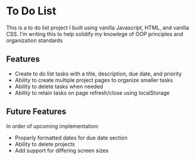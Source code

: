 # To Do List
This is a to do list project I built using vanilla Javascript, HTML, and vanilla CSS. I'm writing this to help solidify my knowlege of OOP principles and organization standards

## Features
* Create to do list tasks with a title, description, due date, and priority
* Ability to create multiple project pages to organize smaller tasks
* Ability to delete tasks when needed
* Ability to retain tasks on page refresh/close using localStorage

## Future Features
In order of upcoming implementation:
* Properly formatted dates for due date section
* Ability to delete projects
* Add support for differing screen sizes
